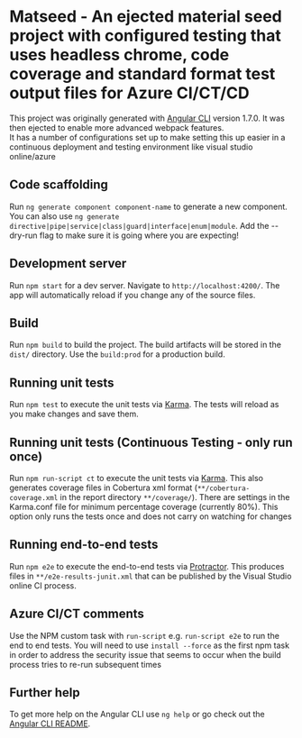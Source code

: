 # Matseed - An ejected material seed project with configured testing that uses headless chrome, code coverage and standard format test output files for Azure CI/CT/CD

This project was originally generated with [Angular CLI](https://github.com/angular/angular-cli) version 1.7.0. 
It was then ejected to enable more advanced webpack features.  
It has a number of configurations set up to make setting this up easier in a continuous deployment and testing environment like visual studio online/azure


## Code scaffolding

Run `ng generate component component-name` to generate a new component. You can also use `ng generate directive|pipe|service|class|guard|interface|enum|module`.
Add the --dry-run flag to make sure it is going where you are expecting!

## Development server

Run `npm start` for a dev server. Navigate to `http://localhost:4200/`. The app will automatically reload if you change any of the source files.

## Build

Run `npm build` to build the project. The build artifacts will be stored in the `dist/` directory. Use the `build:prod` for a production build.

## Running unit tests

Run `npm test` to execute the unit tests via [Karma](https://karma-runner.github.io).  The tests will reload as you make changes and save them.

## Running unit tests (Continuous Testing - only run once)

Run `npm run-script ct` to execute the unit tests via [Karma](https://karma-runner.github.io). This also generates coverage files in Cobertura xml format (`**/cobertura-coverage.xml` in the report directory `**/coverage/`). There are settings in the Karma.conf file for minimum percentage coverage (currently 80%).
This option only runs the tests once and does not carry on watching for changes

## Running end-to-end tests

Run `npm e2e` to execute the end-to-end tests via [Protractor](http://www.protractortest.org/).  This produces files in `**/e2e-results-junit.xml` that can be published by the Visual Studio online CI process.  

## Azure CI/CT comments

Use the NPM custom task with `run-script` e.g. `run-script e2e` to run the end to end tests.  You will need to use `install --force` as the first npm task in order to address the security issue that seems to occur when the build process tries to re-run subsequent times

## Further help

To get more help on the Angular CLI use `ng help` or go check out the [Angular CLI README](https://github.com/angular/angular-cli/blob/master/README.md).
